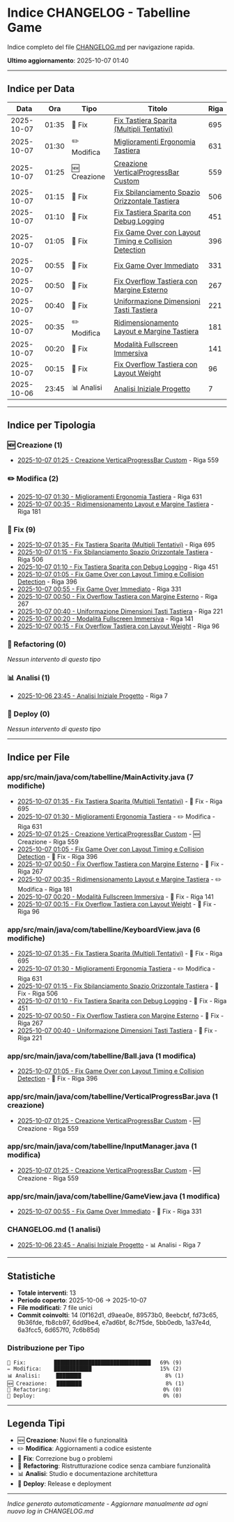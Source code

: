 # Indice CHANGELOG - Tabelline Game

Indice completo del file [CHANGELOG.md](CHANGELOG.md) per navigazione rapida.

**Ultimo aggiornamento**: 2025-10-07 01:40

---

## Indice per Data

| Data | Ora | Tipo | Titolo | Riga |
|------|-----|------|--------|------|
| 2025-10-07 | 01:35 | 🐛 Fix | [Fix Tastiera Sparita (Multipli Tentativi)](CHANGELOG.md#2025-10-07-0135---fix-tastiera-sparita-multipli-tentativi) | 695 |
| 2025-10-07 | 01:30 | ✏️ Modifica | [Miglioramenti Ergonomia Tastiera](CHANGELOG.md#2025-10-07-0130---miglioramenti-ergonomia-tastiera) | 631 |
| 2025-10-07 | 01:25 | 🆕 Creazione | [Creazione VerticalProgressBar Custom](CHANGELOG.md#2025-10-07-0125---creazione-verticalprogressbar-custom) | 559 |
| 2025-10-07 | 01:15 | 🐛 Fix | [Fix Sbilanciamento Spazio Orizzontale Tastiera](CHANGELOG.md#2025-10-07-0115---fix-sbilanciamento-spazio-orizzontale-tastiera) | 506 |
| 2025-10-07 | 01:10 | 🐛 Fix | [Fix Tastiera Sparita con Debug Logging](CHANGELOG.md#2025-10-07-0110---fix-tastiera-sparita-con-debug-logging) | 451 |
| 2025-10-07 | 01:05 | 🐛 Fix | [Fix Game Over con Layout Timing e Collision Detection](CHANGELOG.md#2025-10-07-0105---fix-game-over-con-layout-timing-e-collision-detection) | 396 |
| 2025-10-07 | 00:55 | 🐛 Fix | [Fix Game Over Immediato](CHANGELOG.md#2025-10-07-0055---fix-game-over-immediato) | 331 |
| 2025-10-07 | 00:50 | 🐛 Fix | [Fix Overflow Tastiera con Margine Esterno](CHANGELOG.md#2025-10-07-0050---fix-overflow-tastiera-con-margine-esterno) | 267 |
| 2025-10-07 | 00:40 | 🐛 Fix | [Uniformazione Dimensioni Tasti Tastiera](CHANGELOG.md#2025-10-07-0040---uniformazione-dimensioni-tasti-tastiera) | 221 |
| 2025-10-07 | 00:35 | ✏️ Modifica | [Ridimensionamento Layout e Margine Tastiera](CHANGELOG.md#2025-10-07-0035---ridimensionamento-layout-e-margine-tastiera) | 181 |
| 2025-10-07 | 00:20 | 🐛 Fix | [Modalità Fullscreen Immersiva](CHANGELOG.md#2025-10-07-0020---modalità-fullscreen-immersiva) | 141 |
| 2025-10-07 | 00:15 | 🐛 Fix | [Fix Overflow Tastiera con Layout Weight](CHANGELOG.md#2025-10-07-0015---fix-overflow-tastiera-con-layout-weight) | 96 |
| 2025-10-06 | 23:45 | 📊 Analisi | [Analisi Iniziale Progetto](CHANGELOG.md#2025-10-06-2345---analisi-iniziale-progetto) | 7 |

---

## Indice per Tipologia

### 🆕 Creazione (1)
- [2025-10-07 01:25 - Creazione VerticalProgressBar Custom](CHANGELOG.md#2025-10-07-0125---creazione-verticalprogressbar-custom) - Riga 559

### ✏️ Modifica (2)
- [2025-10-07 01:30 - Miglioramenti Ergonomia Tastiera](CHANGELOG.md#2025-10-07-0130---miglioramenti-ergonomia-tastiera) - Riga 631
- [2025-10-07 00:35 - Ridimensionamento Layout e Margine Tastiera](CHANGELOG.md#2025-10-07-0035---ridimensionamento-layout-e-margine-tastiera) - Riga 181

### 🐛 Fix (9)
- [2025-10-07 01:35 - Fix Tastiera Sparita (Multipli Tentativi)](CHANGELOG.md#2025-10-07-0135---fix-tastiera-sparita-multipli-tentativi) - Riga 695
- [2025-10-07 01:15 - Fix Sbilanciamento Spazio Orizzontale Tastiera](CHANGELOG.md#2025-10-07-0115---fix-sbilanciamento-spazio-orizzontale-tastiera) - Riga 506
- [2025-10-07 01:10 - Fix Tastiera Sparita con Debug Logging](CHANGELOG.md#2025-10-07-0110---fix-tastiera-sparita-con-debug-logging) - Riga 451
- [2025-10-07 01:05 - Fix Game Over con Layout Timing e Collision Detection](CHANGELOG.md#2025-10-07-0105---fix-game-over-con-layout-timing-e-collision-detection) - Riga 396
- [2025-10-07 00:55 - Fix Game Over Immediato](CHANGELOG.md#2025-10-07-0055---fix-game-over-immediato) - Riga 331
- [2025-10-07 00:50 - Fix Overflow Tastiera con Margine Esterno](CHANGELOG.md#2025-10-07-0050---fix-overflow-tastiera-con-margine-esterno) - Riga 267
- [2025-10-07 00:40 - Uniformazione Dimensioni Tasti Tastiera](CHANGELOG.md#2025-10-07-0040---uniformazione-dimensioni-tasti-tastiera) - Riga 221
- [2025-10-07 00:20 - Modalità Fullscreen Immersiva](CHANGELOG.md#2025-10-07-0020---modalità-fullscreen-immersiva) - Riga 141
- [2025-10-07 00:15 - Fix Overflow Tastiera con Layout Weight](CHANGELOG.md#2025-10-07-0015---fix-overflow-tastiera-con-layout-weight) - Riga 96

### 🔧 Refactoring (0)
*Nessun intervento di questo tipo*

### 📊 Analisi (1)
- [2025-10-06 23:45 - Analisi Iniziale Progetto](CHANGELOG.md#2025-10-06-2345---analisi-iniziale-progetto) - Riga 7

### 🚀 Deploy (0)
*Nessun intervento di questo tipo*

---

## Indice per File

### app/src/main/java/com/tabelline/MainActivity.java (7 modifiche)
- [2025-10-07 01:35 - Fix Tastiera Sparita (Multipli Tentativi)](CHANGELOG.md#2025-10-07-0135---fix-tastiera-sparita-multipli-tentativi) - 🐛 Fix - Riga 695
- [2025-10-07 01:30 - Miglioramenti Ergonomia Tastiera](CHANGELOG.md#2025-10-07-0130---miglioramenti-ergonomia-tastiera) - ✏️ Modifica - Riga 631
- [2025-10-07 01:25 - Creazione VerticalProgressBar Custom](CHANGELOG.md#2025-10-07-0125---creazione-verticalprogressbar-custom) - 🆕 Creazione - Riga 559
- [2025-10-07 01:05 - Fix Game Over con Layout Timing e Collision Detection](CHANGELOG.md#2025-10-07-0105---fix-game-over-con-layout-timing-e-collision-detection) - 🐛 Fix - Riga 396
- [2025-10-07 00:50 - Fix Overflow Tastiera con Margine Esterno](CHANGELOG.md#2025-10-07-0050---fix-overflow-tastiera-con-margine-esterno) - 🐛 Fix - Riga 267
- [2025-10-07 00:35 - Ridimensionamento Layout e Margine Tastiera](CHANGELOG.md#2025-10-07-0035---ridimensionamento-layout-e-margine-tastiera) - ✏️ Modifica - Riga 181
- [2025-10-07 00:20 - Modalità Fullscreen Immersiva](CHANGELOG.md#2025-10-07-0020---modalità-fullscreen-immersiva) - 🐛 Fix - Riga 141
- [2025-10-07 00:15 - Fix Overflow Tastiera con Layout Weight](CHANGELOG.md#2025-10-07-0015---fix-overflow-tastiera-con-layout-weight) - 🐛 Fix - Riga 96

### app/src/main/java/com/tabelline/KeyboardView.java (6 modifiche)
- [2025-10-07 01:35 - Fix Tastiera Sparita (Multipli Tentativi)](CHANGELOG.md#2025-10-07-0135---fix-tastiera-sparita-multipli-tentativi) - 🐛 Fix - Riga 695
- [2025-10-07 01:30 - Miglioramenti Ergonomia Tastiera](CHANGELOG.md#2025-10-07-0130---miglioramenti-ergonomia-tastiera) - ✏️ Modifica - Riga 631
- [2025-10-07 01:15 - Fix Sbilanciamento Spazio Orizzontale Tastiera](CHANGELOG.md#2025-10-07-0115---fix-sbilanciamento-spazio-orizzontale-tastiera) - 🐛 Fix - Riga 506
- [2025-10-07 01:10 - Fix Tastiera Sparita con Debug Logging](CHANGELOG.md#2025-10-07-0110---fix-tastiera-sparita-con-debug-logging) - 🐛 Fix - Riga 451
- [2025-10-07 00:50 - Fix Overflow Tastiera con Margine Esterno](CHANGELOG.md#2025-10-07-0050---fix-overflow-tastiera-con-margine-esterno) - 🐛 Fix - Riga 267
- [2025-10-07 00:40 - Uniformazione Dimensioni Tasti Tastiera](CHANGELOG.md#2025-10-07-0040---uniformazione-dimensioni-tasti-tastiera) - 🐛 Fix - Riga 221

### app/src/main/java/com/tabelline/Ball.java (1 modifica)
- [2025-10-07 01:05 - Fix Game Over con Layout Timing e Collision Detection](CHANGELOG.md#2025-10-07-0105---fix-game-over-con-layout-timing-e-collision-detection) - 🐛 Fix - Riga 396

### app/src/main/java/com/tabelline/VerticalProgressBar.java (1 creazione)
- [2025-10-07 01:25 - Creazione VerticalProgressBar Custom](CHANGELOG.md#2025-10-07-0125---creazione-verticalprogressbar-custom) - 🆕 Creazione - Riga 559

### app/src/main/java/com/tabelline/InputManager.java (1 modifica)
- [2025-10-07 01:25 - Creazione VerticalProgressBar Custom](CHANGELOG.md#2025-10-07-0125---creazione-verticalprogressbar-custom) - 🆕 Creazione - Riga 559

### app/src/main/java/com/tabelline/GameView.java (1 modifica)
- [2025-10-07 00:55 - Fix Game Over Immediato](CHANGELOG.md#2025-10-07-0055---fix-game-over-immediato) - 🐛 Fix - Riga 331

### CHANGELOG.md (1 analisi)
- [2025-10-06 23:45 - Analisi Iniziale Progetto](CHANGELOG.md#2025-10-06-2345---analisi-iniziale-progetto) - 📊 Analisi - Riga 7

---

## Statistiche

- **Totale interventi**: 13
- **Periodo coperto**: 2025-10-06 → 2025-10-07
- **File modificati**: 7 file unici
- **Commit coinvolti**: 14 (0f162d1, d9aea0e, 89573b0, 8eebcbf, fd73c65, 9b36fde, fb8cb97, 6dd9be4, e7ad6bf, 8c7f5de, 5bb0edb, 1a37e4d, 6a3fcc5, 6d657f0, 7c6b85d)

### Distribuzione per Tipo
```
🐛 Fix:         ███████████████████████████████   69% (9)
✏️ Modifica:    ████████████                      15% (2)
📊 Analisi:     ████████                           8% (1)
🆕 Creazione:   ████████                           8% (1)
🔧 Refactoring:                                    0% (0)
🚀 Deploy:                                         0% (0)
```

---

## Legenda Tipi

- 🆕 **Creazione**: Nuovi file o funzionalità
- ✏️ **Modifica**: Aggiornamenti a codice esistente
- 🐛 **Fix**: Correzione bug o problemi
- 🔧 **Refactoring**: Ristrutturazione codice senza cambiare funzionalità
- 📊 **Analisi**: Studio e documentazione architettura
- 🚀 **Deploy**: Release e deployment

---

*Indice generato automaticamente - Aggiornare manualmente ad ogni nuovo log in CHANGELOG.md*
